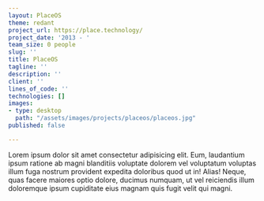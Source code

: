 ```yaml
---
layout: PlaceOS
theme: redant
project_url: https://place.technology/
project_date: '2013 - '
team_size: 0 people
slug: ''
title: PlaceOS
tagline: ''
description: ''
client: ''
lines_of_code: ''
technologies: []
images:
- type: desktop
  path: "/assets/images/projects/placeos/placeos.jpg"
published: false

---
```

Lorem ipsum dolor sit amet consectetur adipisicing elit. Eum, laudantium ipsum ratione ab magni blanditiis voluptate dolorem vel voluptatum voluptas illum fuga nostrum provident expedita doloribus quod ut in! Alias! Neque, quas facere maiores optio dolore, ducimus numquam, ut vel reiciendis illum doloremque ipsum cupiditate eius magnam quis fugit velit qui magni.